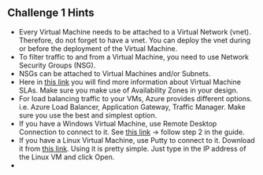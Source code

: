 ## Challenge 1 Hints
- Every Virtual Machine needs to be attached to a Virtual Network (vnet). Therefore, do not forget to have a vnet. You can deploy the vnet during or before the deployment of the Virtual Machine.
- To filter traffic to and from a Virtual Machine, you need to use Network Security Groups (NSG).
- NSGs can be attached to Virtual Machines and/or Subnets.
- Here in [this link](https://azure.microsoft.com/en-us/support/legal/sla/virtual-machines/v1_9/) you will find more information about Virtual Machine SLAs. Make sure you make use of Availability Zones in your design.
- For load balancing traffic to your VMs, Azure provides different options. i.e. Azure Load Balancer, Application Gateway, Traffic Manager. Make sure you use the best and simplest option. 
- If you have a Windows Virtual Machine, use Remote Desktop Connection to connect to it. See [this link](https://support.microsoft.com/en-us/windows/how-to-use-remote-desktop-5fe128d5-8fb1-7a23-3b8a-41e636865e8c) -> follow step 2 in the guide.
- If you have a Linux Virtual Machine, use Putty to connect to it. Download it from [this link](https://www.putty.org/). Using it is pretty simple. Just type in the IP address of the Linux VM and click Open.
- 
